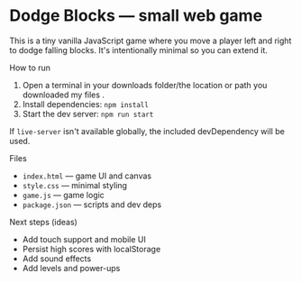 # Dodge Blocks — small web game

This is a tiny vanilla JavaScript game where you move a player left and right to dodge falling blocks. It's intentionally minimal so you can extend it.

How to run

1. Open a terminal in your downloads folder/the location or path you downloaded my files .
2. Install dependencies: `npm install`
3. Start the dev server: `npm run start`

If `live-server` isn't available globally, the included devDependency will be used.

Files

- `index.html` — game UI and canvas
- `style.css` — minimal styling
- `game.js` — game logic
- `package.json` — scripts and dev deps

Next steps (ideas)
- Add touch support and mobile UI
- Persist high scores with localStorage
- Add sound effects
- Add levels and power-ups
